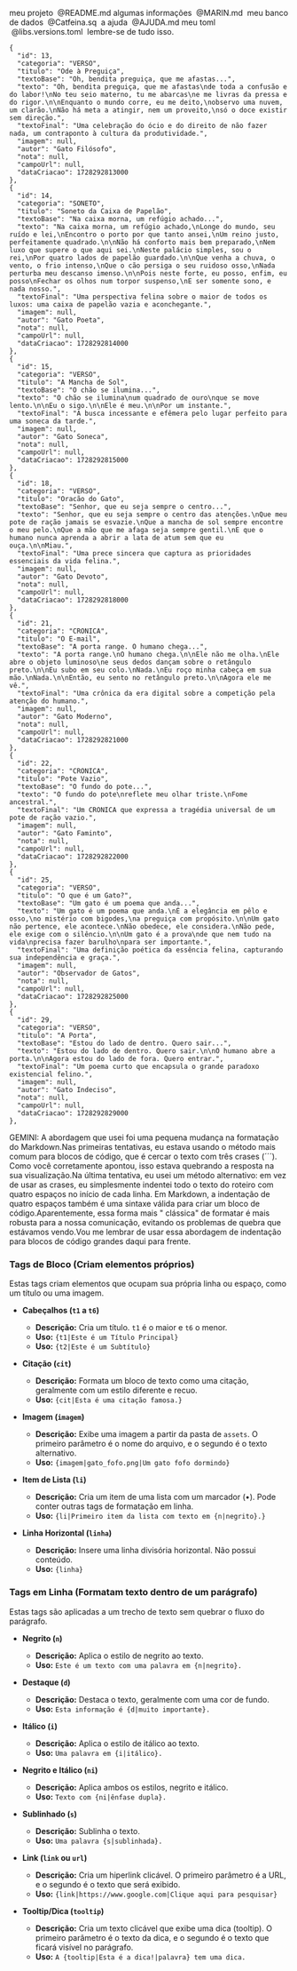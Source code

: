 meu projeto  @README.md algumas informações  @MARIN.md  meu banco de dados  @Catfeina.sq  a ajuda  @AJUDA.md meu toml  @libs.versions.toml   lembre-se de tudo isso.














    {
      "id": 13,
      "categoria": "VERSO",
      "titulo": "Ode à Preguiça",
      "textoBase": "Oh, bendita preguiça, que me afastas...",
      "texto": "Oh, bendita preguiça, que me afastas\nde toda a confusão e do labor!\nNo teu seio materno, tu me abarcas\ne me livras da pressa e do rigor.\n\nEnquanto o mundo corre, eu me deito,\nobservo uma nuvem, um clarão.\nNão há meta a atingir, nem um proveito,\nsó o doce existir sem direção.",
      "textoFinal": "Uma celebração do ócio e do direito de não fazer nada, um contraponto à cultura da produtividade.",
      "imagem": null,
      "autor": "Gato Filósofo",
      "nota": null,
      "campoUrl": null,
      "dataCriacao": 1728292813000
    },
    {
      "id": 14,
      "categoria": "SONETO",
      "titulo": "Soneto da Caixa de Papelão",
      "textoBase": "Na caixa morna, um refúgio achado...",
      "texto": "Na caixa morna, um refúgio achado,\nLonge do mundo, seu ruído e lei,\nEncontro o porto por que tanto ansei,\nUm reino justo, perfeitamente quadrado.\n\nNão há conforto mais bem preparado,\nNem luxo que supere o que aqui sei.\nNeste palácio simples, sou o rei,\nPor quatro lados de papelão guardado.\n\nQue venha a chuva, o vento, o frio intenso,\nQue o cão persiga o seu ruidoso osso,\nNada perturba meu descanso imenso.\n\nPois neste forte, eu posso, enfim, eu posso\nFechar os olhos num torpor suspenso,\nE ser somente sono, e nada nosso.",
      "textoFinal": "Uma perspectiva felina sobre o maior de todos os luxos: uma caixa de papelão vazia e aconchegante.",
      "imagem": null,
      "autor": "Gato Poeta",
      "nota": null,
      "campoUrl": null,
      "dataCriacao": 1728292814000
    },
    {
      "id": 15,
      "categoria": "VERSO",
      "titulo": "A Mancha de Sol",
      "textoBase": "O chão se ilumina...",
      "texto": "O chão se ilumina\num quadrado de ouro\nque se move lento.\n\nEu o sigo.\n\nEle é meu.\n\nPor um instante.",
      "textoFinal": "A busca incessante e efêmera pelo lugar perfeito para uma soneca da tarde.",
      "imagem": null,
      "autor": "Gato Soneca",
      "nota": null,
      "campoUrl": null,
      "dataCriacao": 1728292815000
    },
    {
      "id": 18,
      "categoria": "VERSO",
      "titulo": "Oracão do Gato",
      "textoBase": "Senhor, que eu seja sempre o centro...",
      "texto": "Senhor, que eu seja sempre o centro das atenções.\nQue meu pote de ração jamais se esvazie.\nQue a mancha de sol sempre encontre o meu pelo.\nQue a mão que me afaga seja sempre gentil.\nE que o humano nunca aprenda a abrir a lata de atum sem que eu ouça.\n\nMiau.",
      "textoFinal": "Uma prece sincera que captura as prioridades essenciais da vida felina.",
      "imagem": null,
      "autor": "Gato Devoto",
      "nota": null,
      "campoUrl": null,
      "dataCriacao": 1728292818000
    },
    {
      "id": 21,
      "categoria": "CRONICA",
      "titulo": "O E-mail",
      "textoBase": "A porta range. O humano chega...",
      "texto": "A porta range.\nO humano chega.\n\nEle não me olha.\nEle abre o objeto luminoso\ne seus dedos dançam sobre o retângulo preto.\n\nEu subo em seu colo.\nNada.\nEu roço minha cabeça em sua mão.\nNada.\n\nEntão, eu sento no retângulo preto.\n\nAgora ele me vê.",
      "textoFinal": "Uma crônica da era digital sobre a competição pela atenção do humano.",
      "imagem": null,
      "autor": "Gato Moderno",
      "nota": null,
      "campoUrl": null,
      "dataCriacao": 1728292821000
    },
    {
      "id": 22,
      "categoria": "CRONICA",
      "titulo": "Pote Vazio",
      "textoBase": "O fundo do pote...",
      "texto": "O fundo do pote\nreflete meu olhar triste.\nFome ancestral.",
      "textoFinal": "Um CRONICA que expressa a tragédia universal de um pote de ração vazio.",
      "imagem": null,
      "autor": "Gato Faminto",
      "nota": null,
      "campoUrl": null,
      "dataCriacao": 1728292822000
    },
    {
      "id": 25,
      "categoria": "VERSO",
      "titulo": "O que é um Gato?",
      "textoBase": "Um gato é um poema que anda...",
      "texto": "Um gato é um poema que anda.\nÉ a elegância em pêlo e osso,\no mistério com bigodes,\na preguiça com propósito.\n\nUm gato não pertence, ele acontece.\nNão obedece, ele considera.\nNão pede, ele exige com o silêncio.\n\nUm gato é a prova\nde que nem tudo na vida\nprecisa fazer barulho\npara ser importante.",
      "textoFinal": "Uma definição poética da essência felina, capturando sua independência e graça.",
      "imagem": null,
      "autor": "Observador de Gatos",
      "nota": null,
      "campoUrl": null,
      "dataCriacao": 1728292825000
    },
    {
      "id": 29,
      "categoria": "VERSO",
      "titulo": "A Porta",
      "textoBase": "Estou do lado de dentro. Quero sair...",
      "texto": "Estou do lado de dentro. Quero sair.\n\nO humano abre a porta.\n\nAgora estou do lado de fora. Quero entrar.",
      "textoFinal": "Um poema curto que encapsula o grande paradoxo existencial felino.",
      "imagem": null,
      "autor": "Gato Indeciso",
      "nota": null,
      "campoUrl": null,
      "dataCriacao": 1728292829000
    },









GEMINI:
A abordagem que usei foi uma pequena mudança na formatação do Markdown.Nas primeiras tentativas, eu
estava usando o método mais comum para blocos de código, que é cercar o texto com três crases (´´´).
Como você corretamente apontou, isso estava quebrando a resposta na sua visualização.Na última
tentativa, eu usei um método alternativo: em vez de usar as crases, eu simplesmente indentei todo o
texto do roteiro com quatro espaços no início de cada linha. Em Markdown, a indentação de quatro
espaços também é uma sintaxe válida para criar um bloco de código.Aparentemente, essa forma mais "
clássica" de formatar é mais robusta para a nossa comunicação, evitando os problemas de quebra que
estávamos vendo.Vou me lembrar de usar essa abordagem de indentação para blocos de código grandes
daqui para frente.

### Tags de Bloco (Criam elementos próprios)

Estas tags criam elementos que ocupam sua própria linha ou espaço, como um título ou uma imagem.

- **Cabeçalhos (`t1` a `t6`)**
    - **Descrição:** Cria um título. `t1` é o maior e `t6` o menor.
    - **Uso:** `{t1|Este é um Título Principal}`
    - **Uso:** `{t2|Este é um Subtítulo}`

- **Citação (`cit`)**
    - **Descrição:** Formata um bloco de texto como uma citação, geralmente com um estilo diferente
      e recuo.
    - **Uso:** `{cit|Esta é uma citação famosa.}`

- **Imagem (`imagem`)**
    - **Descrição:** Exibe uma imagem a partir da pasta de `assets`. O primeiro parâmetro é o nome
      do arquivo, e o segundo é o texto alternativo.
    - **Uso:** `{imagem|gato_fofo.png|Um gato fofo dormindo}`

- **Item de Lista (`li`)**
    - **Descrição:** Cria um item de uma lista com um marcador (•). Pode conter outras tags de
      formatação em linha.
    - **Uso:** `{li|Primeiro item da lista com texto em {n|negrito}.}`

- **Linha Horizontal (`linha`)**
    - **Descrição:** Insere uma linha divisória horizontal. Não possui conteúdo.
    - **Uso:** `{linha}`

### Tags em Linha (Formatam texto dentro de um parágrafo)

Estas tags são aplicadas a um trecho de texto sem quebrar o fluxo do parágrafo.

- **Negrito (`n`)**
    - **Descrição:** Aplica o estilo de negrito ao texto.
    - **Uso:** `Este é um texto com uma palavra em {n|negrito}.`

- **Destaque (`d`)**
    - **Descrição:** Destaca o texto, geralmente com uma cor de fundo.
    - **Uso:** `Esta informação é {d|muito importante}.`

- **Itálico (`i`)**
    - **Descrição:** Aplica o estilo de itálico ao texto.
    - **Uso:** `Uma palavra em {i|itálico}.`

- **Negrito e Itálico (`ni`)**
    - **Descrição:** Aplica ambos os estilos, negrito e itálico.
    - **Uso:** `Texto com {ni|ênfase dupla}.`

- **Sublinhado (`s`)**
    - **Descrição:** Sublinha o texto.
    - **Uso:** `Uma palavra {s|sublinhada}.`

- **Link (`link` ou `url`)**
    - **Descrição:** Cria um hiperlink clicável. O primeiro parâmetro é a URL, e o segundo é o texto
      que será exibido.
    - **Uso:** `{link|https://www.google.com|Clique aqui para pesquisar}`

- **Tooltip/Dica (`tooltip`)**
    - **Descrição:** Cria um texto clicável que exibe uma dica (tooltip). O primeiro parâmetro é o
      texto da dica, e o segundo é o texto que ficará visível no parágrafo.
    - **Uso:** `A {tooltip|Esta é a dica!|palavra} tem uma dica.`


